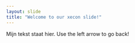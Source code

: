 ```yaml
---
layout: slide
title: "Welcome to our xecon slide!"
---
```

Mijn tekst staat hier.
Use the left arrow to go back!